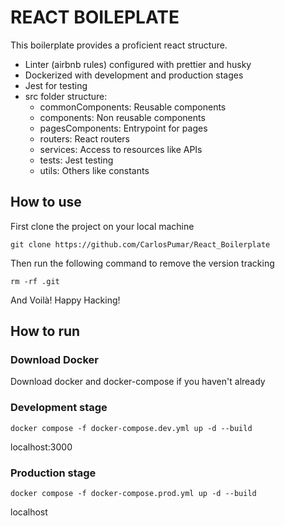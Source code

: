 # REACT BOILEPLATE

This boilerplate provides a proficient react structure.

- Linter (airbnb rules) configured with prettier and husky
- Dockerized with development and production stages
- Jest for testing
- src folder structure:
  - commonComponents: Reusable components
  - components: Non reusable components
  - pagesComponents: Entrypoint for pages
  - routers: React routers
  - services: Access to resources like APIs
  - tests: Jest testing
  - utils: Others like constants

## How to use

First clone the project on your local machine

```shell
git clone https://github.com/CarlosPumar/React_Boilerplate
```

Then run the following command to remove the version tracking

```shell
rm -rf .git
```

And Voilà! Happy Hacking!

## How to run

### Download Docker

Download docker and docker-compose if you haven't already

### Development stage

```shell
docker compose -f docker-compose.dev.yml up -d --build
```

localhost:3000

### Production stage

```shell
docker compose -f docker-compose.prod.yml up -d --build
```

localhost
